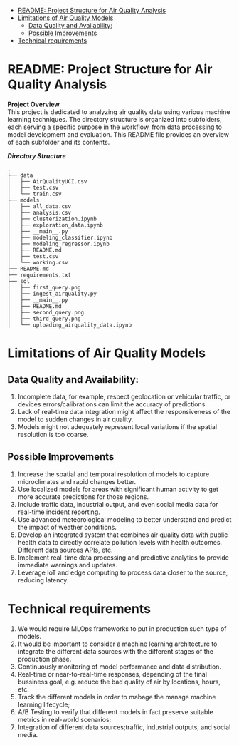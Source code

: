 <!-- TOC -->

- [README: Project Structure for Air Quality Analysis](#readme-project-structure-for-air-quality-analysis)
- [Limitations of Air Quality Models](#limitations-of-air-quality-models)
  - [Data Quality and Availability:](#data-quality-and-availability)
  - [Possible Improvements](#possible-improvements)
- [Technical requirements](#technical-requirements)

<!-- /TOC -->
# README: Project Structure for Air Quality Analysis
**Project Overview**<br/>
This project is dedicated to analyzing air quality data using various machine learning techniques. The directory structure is organized into subfolders, each serving a specific purpose in the workflow, from data processing to model development and evaluation. This README file provides an overview of each subfolder and its contents.

***Directory Structure***<br/>
```/project-root
.
├── data
│   ├── AirQualityUCI.csv
│   ├── test.csv
│   └── train.csv
├── models
│   ├── all_data.csv
│   ├── analysis.csv
│   ├── clusterization.ipynb
│   ├── exploration_data.ipynb
│   ├── __main__.py
│   ├── modeling_classifier.ipynb
│   ├── modeling_regressor.ipynb
│   ├── README.md
│   ├── test.csv
│   └── working.csv
├── README.md
├── requirements.txt
├── sql
│   ├── first_query.png
│   ├── ingest_airquality.py
│   ├── __main__.py
│   ├── README.md
│   ├── second_query.png
│   ├── third_query.png
│   └── uploading_airquality_data.ipynb
```

# Limitations of Air Quality Models
## Data Quality and Availability:
1. Incomplete data, for example, respect geolocation or vehicular traffic, or devices errors/calibrations can limit the accuracy of predictions.
2. Lack of real-time data integration might affect the responsiveness of the model to sudden changes in air quality.
3. Models might not adequately represent local variations if the spatial resolution is too coarse.
## Possible Improvements
1. Increase the spatial and temporal resolution of models to capture microclimates and rapid changes better.
2. Use localized models for areas with significant human activity to get more accurate predictions for those regions.
3. Include traffic data, industrial output, and even social media data for real-time incident reporting.
4. Use advanced meteorological modeling to better understand and predict the impact of weather conditions.
5. Develop an integrated system that combines air quality data with public health data to directly correlate pollution levels with health outcomes. Different data sources APIs, etc.
6. Implement real-time data processing and predictive analytics to provide immediate warnings and updates.
7. Leverage IoT and edge computing to process data closer to the source, reducing latency.
# Technical requirements
1. We would require MLOps frameworks to put in production such type of models.
2. It would be important to consider a machine learning architecture to integrate the different data sources with the different stages of the production phase.
3. Continuously monitoring of model performance and data distribution.
4. Real-time or near-to-real-time responses, depending of the final bussiness goal, e.g. reduce the bad quality of air by locations, hours, etc.
5. Track the different models in order to mabage the manage machine learning lifecycle;
6. A/B Testing to verify that different models in fact preserve suitable metrics in real-world scenarios;
7. Integration of different data sources;traffic, industrial outputs, and social media.